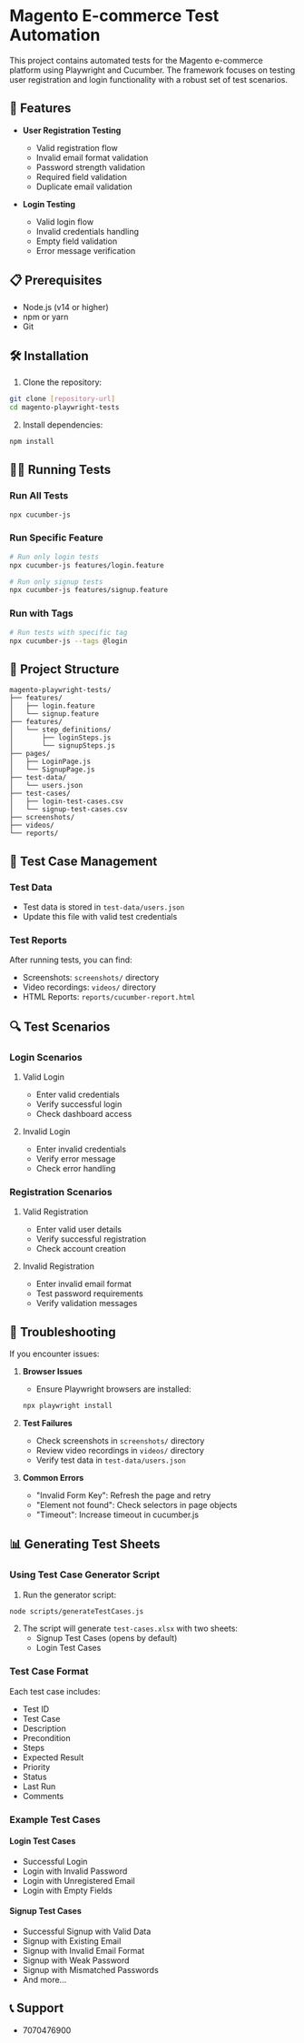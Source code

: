 # Magento E-commerce Test Automation

This project contains automated tests for the Magento e-commerce platform using Playwright and Cucumber. The framework focuses on testing user registration and login functionality with a robust set of test scenarios.

## 🚀 Features

- **User Registration Testing**

  - Valid registration flow
  - Invalid email format validation
  - Password strength validation
  - Required field validation
  - Duplicate email validation

- **Login Testing**
  - Valid login flow
  - Invalid credentials handling
  - Empty field validation
  - Error message verification

## 📋 Prerequisites

- Node.js (v14 or higher)
- npm or yarn
- Git

## 🛠️ Installation

1. Clone the repository:

```bash
git clone [repository-url]
cd magento-playwright-tests
```

2. Install dependencies:

```bash
npm install
```

## 🏃‍♂️ Running Tests

### Run All Tests

```bash
npx cucumber-js
```

### Run Specific Feature

```bash
# Run only login tests
npx cucumber-js features/login.feature

# Run only signup tests
npx cucumber-js features/signup.feature
```

### Run with Tags

```bash
# Run tests with specific tag
npx cucumber-js --tags @login
```

## 📁 Project Structure

```
magento-playwright-tests/
├── features/
│   ├── login.feature
│   └── signup.feature
├── features/
│   └── step_definitions/
│       ├── loginSteps.js
│       └── signupSteps.js
├── pages/
│   ├── LoginPage.js
│   └── SignupPage.js
├── test-data/
│   └── users.json
├── test-cases/
│   ├── login-test-cases.csv
│   └── signup-test-cases.csv
├── screenshots/
├── videos/
└── reports/
```

## 📝 Test Case Management

### Test Data

- Test data is stored in `test-data/users.json`
- Update this file with valid test credentials

### Test Reports

After running tests, you can find:

- Screenshots: `screenshots/` directory
- Video recordings: `videos/` directory
- HTML Reports: `reports/cucumber-report.html`

## 🔍 Test Scenarios

### Login Scenarios

1. Valid Login

   - Enter valid credentials
   - Verify successful login
   - Check dashboard access

2. Invalid Login
   - Enter invalid credentials
   - Verify error message
   - Check error handling

### Registration Scenarios

1. Valid Registration

   - Enter valid user details
   - Verify successful registration
   - Check account creation

2. Invalid Registration
   - Enter invalid email format
   - Test password requirements
   - Verify validation messages

## 🐛 Troubleshooting

If you encounter issues:

1. **Browser Issues**

   - Ensure Playwright browsers are installed:

   ```bash
   npx playwright install
   ```

2. **Test Failures**

   - Check screenshots in `screenshots/` directory
   - Review video recordings in `videos/` directory
   - Verify test data in `test-data/users.json`

3. **Common Errors**
   - "Invalid Form Key": Refresh the page and retry
   - "Element not found": Check selectors in page objects
   - "Timeout": Increase timeout in cucumber.js

## 📊 Generating Test Sheets

### Using Test Case Generator Script

1. Run the generator script:

```bash
node scripts/generateTestCases.js
```

2. The script will generate `test-cases.xlsx` with two sheets:
   - Signup Test Cases (opens by default)
   - Login Test Cases

### Test Case Format

Each test case includes:

- Test ID
- Test Case
- Description
- Precondition
- Steps
- Expected Result
- Priority
- Status
- Last Run
- Comments

### Example Test Cases

#### Login Test Cases

- Successful Login
- Login with Invalid Password
- Login with Unregistered Email
- Login with Empty Fields

#### Signup Test Cases

- Successful Signup with Valid Data
- Signup with Existing Email
- Signup with Invalid Email Format
- Signup with Weak Password
- Signup with Mismatched Passwords
- And more...

## 📞 Support

- 7070476900
